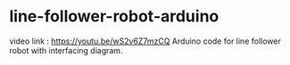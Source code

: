 # line-follower-robot-arduino
video link : https://youtu.be/wS2v6Z7mzCQ
Arduino code for line follower robot with interfacing diagram.
